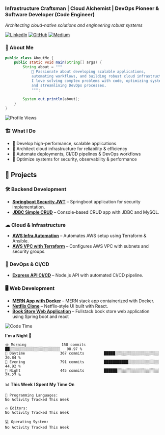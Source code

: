 
### Infrastructure Craftsman | Cloud Alchemist | DevOps Pioneer & Software Developer (Code Engineer)
*Architecting cloud-native solutions and engineering robust systems*

[![LinkedIn](https://img.shields.io/badge/-LinkedIn-0A66C2?style=flat&logo=linkedin)](https://www.linkedin.com/in/kavishka-sasindu-5b9085265/)
[![GitHub](https://img.shields.io/badge/-GitHub-181717?style=flat&logo=github)](https://github.com/KavishkaSasindu)
[![Medium](https://img.shields.io/badge/-Medium-000000?style=flat&logo=medium)](https://medium.com/@sasindu0215)


### 👋 About Me  

```java
public class AboutMe {
    public static void main(String[] args) {
        String about = """
            🚀 Passionate about developing scalable applications, 
            automating workflows, and building robust cloud infrastructure. 
            I love solving complex problems with code, optimizing systems for performance, 
            and streamlining DevOps processes.
            """;
        
        System.out.println(about);
    }
}
```
![Profile Views](https://komarev.com/ghpvc/?username=KavishkaSasindu)

### 🏗 What I Do  
- 🔹 Develop high-performance, scalable applications  
- 🔹 Architect cloud infrastructure for reliability & efficiency  
- 🔹 Automate deployments, CI/CD pipelines & DevOps workflows  
- 🔹 Optimize systems for security, observability & performance


## 🚀 Projects  

### 🛠 Backend Development  
- **[Springboot Security JWT](https://github.com/KavishkaSasindu/Spring-JWT-Complete)** – Springboot application for security implementation.  
- **[JDBC Simple CRUD](https://github.com/KavishkaSasindu/jdbc_simple_crud.git)** – Console-based CRUD app with JDBC and MySQL.  

### ☁ Cloud & Infrastructure  
- **[AWS Infra Automation](https://github.com/KavishkaSasindu/Automate_aws_infrastructure-_with_terraform_and_automate_deployement_with_ansible.git)** – Automates AWS setup using Terraform & Ansible.  
- **[AWS VPC with Terraform](https://github.com/KavishkaSasindu/terraform_aws_vpc.git)** – Configures AWS VPC with subnets and security groups.  

### 🚀 DevOps & CI/CD  
- **[Express API CI/CD](https://github.com/KavishkaSasindu/express-api-CI-CD.git)** – Node.js API with automated CI/CD pipeline.  

### 🖥 Web Development  
- **[MERN App with Docker](https://github.com/KavishkaSasindu/mern-sample-application-with-docker.git)** – MERN stack app containerized with Docker.  
- **[Netflix Clone](https://github.com/KavishkaSasindu/my_clone_react_netflix.git)** – Netflix-style UI built with React.
- **[Book Store Web Application](https://github.com/KavishkaSasindu/Online_Book_Store.git)** – Fullstack book store web application using Spring boot and react


<!--START_SECTION:waka-->
![Code Time](http://img.shields.io/badge/Code%20Time-260%20hrs%2025%20mins-blue)

**I'm a Night 🦉** 

```text
🌞 Morning                158 commits         ██░░░░░░░░░░░░░░░░░░░░░░░   08.97 % 
🌆 Daytime                367 commits         █████░░░░░░░░░░░░░░░░░░░░   20.84 % 
🌃 Evening                791 commits         ███████████░░░░░░░░░░░░░░   44.92 % 
🌙 Night                  445 commits         ██████░░░░░░░░░░░░░░░░░░░   25.27 % 
```


📊 **This Week I Spent My Time On** 

```text
💬 Programming Languages: 
No Activity Tracked This Week

🔥 Editors: 
No Activity Tracked This Week

💻 Operating System: 
No Activity Tracked This Week
```


<!--END_SECTION:waka-->


